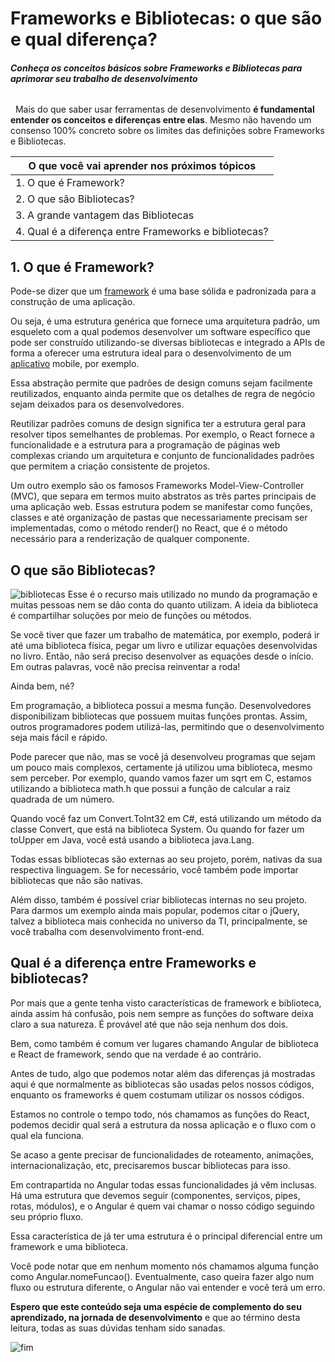 # Frameworks e Bibliotecas: o que são e qual diferença?

###### ***Conheça os conceitos básicos sobre Frameworks e Bibliotecas para aprimorar seu trabalho de desenvolvimento***
&nbsp;
Mais do que saber usar ferramentas de desenvolvimento **é fundamental entender os conceitos e diferenças entre elas**. Mesmo não havendo um consenso 100% concreto sobre os limites das definições sobre Frameworks e Bibliotecas.
&nbsp;

**O que você vai aprender nos próximos tópicos** | 
------------ | 
1. O que é Framework? | 
2. O que são Bibliotecas? | 
3. A grande vantagem das Bibliotecas|
4. Qual é a diferença entre Frameworks e bibliotecas?|

## 1. O que é Framework?

Pode-se dizer que um [framework](https://blog.cedrotech.com/qual-melhor-framework-de-gestao-de-projetos-de-ti/) é uma base sólida e padronizada para a construção de uma aplicação.

Ou seja, é uma estrutura genérica que fornece uma arquitetura padrão, um esqueleto com a qual podemos desenvolver um software específico que pode ser construído utilizando-se diversas bibliotecas e integrado a APIs de forma a oferecer uma estrutura ideal para o desenvolvimento de um [aplicativo](https://blog.cedrotech.com/usar-framework-adobe-phonegap-ou-desenvolver-app-de-forma-nativa/) mobile, por exemplo.

Essa abstração permite que padrões de design comuns sejam facilmente reutilizados, enquanto ainda permite que os detalhes de regra de negócio sejam deixados para os desenvolvedores.

Reutilizar padrões comuns de design significa ter a estrutura geral para resolver tipos semelhantes de problemas. Por exemplo, o React fornece a funcionalidade e a estrutura para a programação de páginas web complexas criando um arquitetura e conjunto de funcionalidades padrões que permitem a criação consistente de projetos. 

Um outro exemplo são os famosos Frameworks Model-View-Controller (MVC), que separa em termos muito abstratos as três partes principais de uma aplicação web. Essas estrutura podem se manifestar como funções, classes e até organização de pastas que necessariamente precisam ser implementadas, como o método render() no React, que é o método necessário para a renderização de qualquer componente.

## O que são Bibliotecas?
![bibliotecas](https://media.giphy.com/media/7E8lI6TkLrvvAcPXso/giphy.gif)
Esse é o recurso mais utilizado no mundo da programação e muitas pessoas nem se dão conta do quanto utilizam. A ideia da biblioteca é compartilhar soluções por meio de funções ou métodos.

Se você tiver que fazer um trabalho de matemática, por exemplo, poderá ir até uma biblioteca física, pegar um livro e utilizar equações desenvolvidas no livro. Então, não será preciso desenvolver as equações desde o início. Em outras palavras, você não precisa reinventar a roda! 

Ainda bem, né?

Em programação, a biblioteca possui a mesma função. Desenvolvedores disponibilizam bibliotecas que possuem muitas funções prontas. Assim, outros programadores podem utilizá-las, permitindo que o desenvolvimento seja mais fácil e rápido.

Pode parecer que não, mas se você já desenvolveu programas que sejam um pouco mais complexos, certamente já utilizou uma biblioteca, mesmo sem perceber. Por exemplo, quando vamos fazer um sqrt em C, estamos utilizando a biblioteca math.h que possui a função de calcular a raiz quadrada de um número.

Quando você faz um Convert.ToInt32 em C#, está utilizando um método da classe Convert, que está na biblioteca System. Ou quando for fazer um toUpper em Java, você está usando a biblioteca java.Lang. 

Todas essas bibliotecas são externas ao seu projeto, porém, nativas da sua respectiva linguagem. Se for necessário, você também pode importar bibliotecas que não são nativas.

Além disso, também é possível criar bibliotecas internas no seu projeto.
Para darmos um exemplo ainda mais popular, podemos citar o jQuery, talvez a biblioteca mais conhecida no universo da TI, principalmente, se você trabalha com desenvolvimento front-end.

## Qual é a diferença entre Frameworks e bibliotecas?

Por mais que a gente tenha visto características de framework e biblioteca, ainda assim há confusão, pois nem sempre as funções do software deixa claro a sua natureza. É provável até que não seja nenhum dos dois. 

Bem, como também é comum ver lugares chamando Angular de biblioteca e React de framework, sendo que na verdade é ao contrário.

Antes de tudo, algo que podemos notar além das diferenças já mostradas aqui é que normalmente as bibliotecas são usadas pelos nossos códigos, enquanto os frameworks é quem costumam utilizar os nossos códigos.

Estamos no controle o tempo todo, nós chamamos as funções do React, podemos decidir qual será a estrutura da nossa aplicação e o fluxo com o qual ela funciona. 

Se acaso a gente precisar de funcionalidades de roteamento, animações, internacionalização, etc, precisaremos buscar bibliotecas para isso.

Em contrapartida no Angular todas essas funcionalidades já vêm inclusas. Há uma estrutura que devemos seguir (componentes, serviços, pipes, rotas, módulos), e o Angular é quem vai chamar o nosso código seguindo seu próprio fluxo. 

Essa característica de já ter uma estrutura é o principal diferencial entre um framework e uma biblioteca. 

Você pode notar que em nenhum momento nós chamamos alguma função como Angular.nomeFuncao(). Eventualmente, caso queira fazer algo num fluxo ou estrutura diferente, o Angular não vai entender e você terá um erro.

**Espero que este conteúdo seja uma espécie de complemento do seu aprendizado, na jornada de desenvolvimento** e que ao término desta leitura, todas as suas dúvidas tenham sido sanadas.

![fim](https://media.giphy.com/media/vzO0Vc8b2VBLi/giphy.gif)






